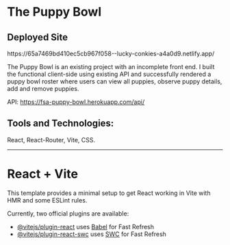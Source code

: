 # The Puppy Bowl

<h2>Deployed Site</h2>
https://65a7469bd410ec5cb967f058--lucky-conkies-a4a0d9.netlify.app/


The Puppy Bowl is an existing project with an incomplete front end. I built the functional client-side using existing API and successfully rendered a puppy bowl roster where users can view all puppies, observe puppy details, add and remove puppies. 

API:  https://fsa-puppy-bowl.herokuapp.com/api/

## Tools and Technologies: 
React, React-Router, Vite, CSS. 

----------------------------------------------------------------------------------------------------------------------------------------------------------
# React + Vite

This template provides a minimal setup to get React working in Vite with HMR and some ESLint rules.

Currently, two official plugins are available:

- [@vitejs/plugin-react](https://github.com/vitejs/vite-plugin-react/blob/main/packages/plugin-react/README.md) uses [Babel](https://babeljs.io/) for Fast Refresh
- [@vitejs/plugin-react-swc](https://github.com/vitejs/vite-plugin-react-swc) uses [SWC](https://swc.rs/) for Fast Refresh
